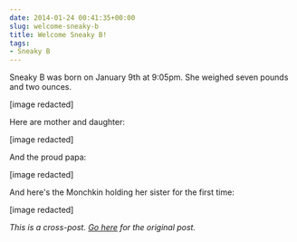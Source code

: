 ```yaml
---
date: 2014-01-24 00:41:35+00:00
slug: welcome-sneaky-b
title: Welcome Sneaky B!
tags:
- Sneaky B
---
```


Sneaky B was born on January 9th at 9:05pm. She weighed seven pounds and two ounces.

[image redacted]

Here are mother and daughter:

[image redacted]

And the proud papa:

[image redacted]

And here's the Monchkin holding her sister for the first time:

[image redacted]


*This is a cross-post. [Go here](https://aprivateword.wordpress.com/2014/01/24/welcome-brielle/) for the original post.*
